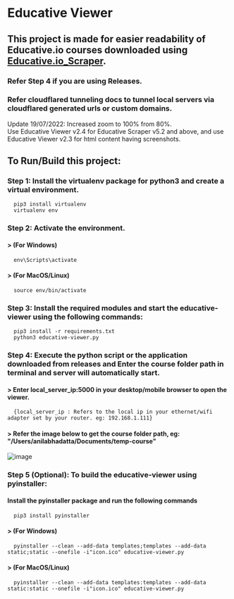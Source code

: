 # Educative Viewer

## This project is made for easier readability of Educative.io courses downloaded using [Educative.io_Scraper](https://github.com/anilabhadatta/educative.io_scraper).
### Refer Step 4 if you are using Releases.
### Refer cloudflared tunneling docs to tunnel local servers via cloudflared generated urls or custom domains.

Update 19/07/2022: Increased zoom to 100% from 80%.\
Use Educative Viewer v2.4 for Educative Scraper v5.2 and above, and use Educative Viewer v2.3 for html content having screenshots.

## To Run/Build this project:

### Step 1: Install the virtualenv package for python3 and create a virtual environment.

      
      pip3 install virtualenv 
      virtualenv env 
      

### Step 2: Activate the environment.
#### > (For Windows) 
      
      env\Scripts\activate
      
#### > (For MacOS/Linux) 
      
      source env/bin/activate
      
### Step 3: Install the required modules and start the educative-viewer using the following commands:
      
      pip3 install -r requirements.txt
      python3 educative-viewer.py
      

### Step 4: Execute the python script or the application downloaded from releases and Enter the course folder path in terminal and server will automatically start.
#### > Enter local_server_ip:5000 in your desktop/mobile browser to open the viewer.
      {local_server_ip : Refers to the local ip in your ethernet/wifi adapter set by your router. eg: 192.168.1.111}
#### > Refer the image below to get the course folder path, eg: "/Users/anilabhadatta/Documents/temp-course"
![image](https://i.imgur.com/sQQlJGI.jpg)

### Step 5 (Optional): To build the educative-viewer using pyinstaller:
#### Install the pyinstaller package and run the following commands
      
      pip3 install pyinstaller
      
#### > (For Windows) 
      
      pyinstaller --clean --add-data templates;templates --add-data static;static --onefile -i"icon.ico" educative-viewer.py
      
#### > (For MacOS/Linux) 
      
      pyinstaller --clean --add-data templates:templates --add-data static:static --onefile -i"icon.ico" educative-viewer.py
      
